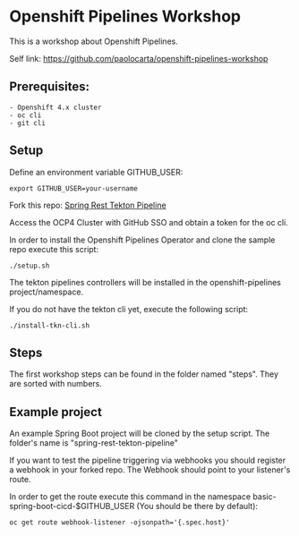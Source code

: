 # Openshift Pipelines Workshop

This is a workshop about Openshift Pipelines. 

Self link: https://github.com/paolocarta/openshift-pipelines-workshop

## Prerequisites:
    - Openshift 4.x cluster
    - oc cli
    - git cli

## Setup

Define an environment variable GITHUB_USER:

```shell
export GITHUB_USER=your-username
```

Fork this repo: [Spring Rest Tekton Pipeline](https://github.com/paolocarta/spring-rest-tekton-pipeline)

Access the OCP4 Cluster with GitHub SSO and obtain a token for the oc cli.

In order to install the Openshift Pipelines Operator and clone the sample repo execute this script:

```shell
./setup.sh
```

The tekton pipelines controllers will be installed in the openshift-pipelines project/namespace.

If you do not have the tekton cli yet, execute the following script:
```shell
./install-tkn-cli.sh
```

## Steps

The first workshop steps can be found in the folder named "steps".
They are sorted with numbers.

## Example project

An example Spring Boot project will be cloned by the setup script.
The folder's name is "spring-rest-tekton-pipeline"

If you want to test the pipeline triggering via webhooks you should register a webhook in your forked repo. The Webhook should point to your listener's route.

In order to get the route execute this command in the namespace basic-spring-boot-cicd-$GITHUB_USER (You should be there by default):

```shell
oc get route webhook-listener -ojsonpath='{.spec.host}'
```


